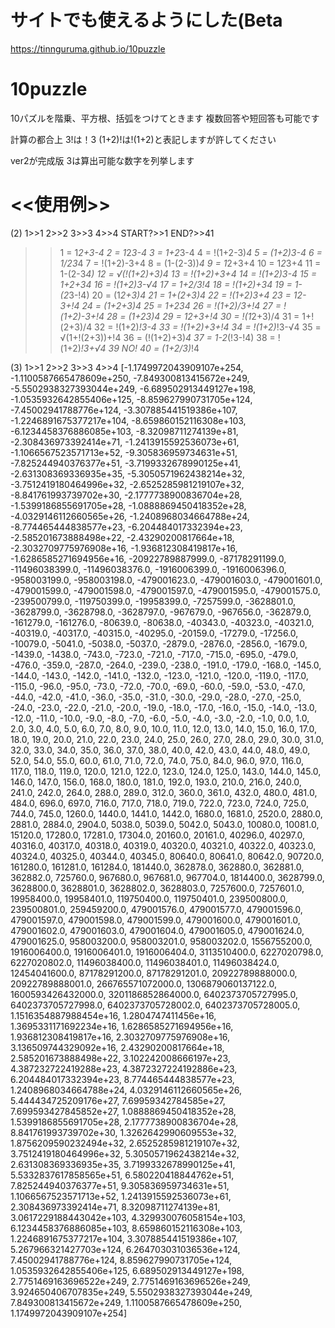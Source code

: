 # サイトでも使えるようにした(Beta
https://tinnguruma.github.io/10puzzle

# 10puzzle

10パズルを階乗、平方根、括弧をつけてときます
複数回答や短回答も可能です

計算の都合上
3!は！3
(1+2)!は!(1+2)と表記しますが許してください



ver2が完成版
3は算出可能な数字を列挙します




# <<使用例>>
(2)
1>>1
2>>2
3>>3
4>>4
START?>>1
END?>>41
 >> 1 = 1*2+3-4
 >> 2 = 1*2*3-4
 >> 3 = 1+2*3-4
 >> 4 = !(1+2-3)*4
 >> 5 = (1+2)*3-4
 >> 6 = 1/2*3*4
 >> 7 = !(1+2)-3+4
 >> 8 = (1-(2-3))*4
 >> 9 = 1*2+3+4
 >> 10 = 1*2*3+4
 >> 11 = 1-(2-3*4)
 >> 12 = √(!(1+2)+3)*4
 >> 13 = !(1+2)+3+4
 >> 14 = !(1+2)*3-4
 >> 15 = 1+2+3*4
 >> 16 = !(1+2)*3-√4
 >> 17 = 1+2/3*!4
 >> 18 = !(1+2)+3*4
 >> 19 = 1-(2*3-!4)
 >> 20 = (1*2+3)*4
 >> 21 = 1+(2+3)*4
 >> 22 = !(1+2)*3+4
 >> 23 = 1*2-3+!4
 >> 24 = (1+2+3)*4
 >> 25 = 1+2*3*4
 >> 26 = !(1+2)/3+!4
 >> 27 = !(1+2)-3+!4
 >> 28 = (1+2*3)*4
 >> 29 = 1*2+3+!4
 >> 30 = !(1*2+3)/4
 >> 31 = 1+!(2+3)/4
 >> 32 = !(1+2)*!3-4
 >> 33 = !(1+2)+3+!4
 >> 34 = !(1+2)*!3-√4
 >> 35 = √(1+!(2+3))+!4
 >> 36 = (!(1+2)+3)*4
 >> 37 = 1-2*(!3-!4)
 >> 38 = !(1+2)*!3+√4
 39 NO!
 >> 40 = (1+2/3)*!4







(3)
1>>1
2>>2
3>>3
4>>4
[-1.1749972043909107e+254, -1.1100587665478609e+250, -7.849300813415672e+249, -5.5502938327393044e+249, -6.689502913449127e+198, -1.0535932642855406e+125, -8.859627990731705e+124, -7.45002941788776e+124, -3.307885441519386e+107, -1.2246891675377217e+104, -8.659860152116308e+103, -6.1234458376886085e+103, -8.32098711274139e+81, -2.308436973392414e+71, -1.2413915592536073e+61, -1.1066567523571713e+52, -9.305836959734631e+51, -7.825244940376377e+51, -3.7199332678990125e+41, -2.631308369336935e+35, -5.3050571962438214e+32, -3.7512419180464996e+32, -2.6525285981219107e+32, -8.841761993739702e+30, -2.1777738900836704e+28, -1.5399186855691705e+28, -1.0888869450418352e+28, -4.0329146112660565e+26, -1.2408968034664788e+24, -8.774465444838577e+23, -6.204484017332394e+23, -2.585201673888498e+22, -2.43290200817664e+18, -2.3032709775976908e+16, -1.936812308419817e+16, -1.6286585271694956e+16, -20922789887999.0, -87178291199.0, -11496038399.0, -11496038376.0, -1916006399.0, -1916006396.0, -958003199.0, -958003198.0, -479001623.0, -479001603.0, -479001601.0, -479001599.0, -479001598.0, -479001597.0, -479001595.0, -479001575.0, -239500799.0, -119750399.0, -19958399.0, -7257599.0, -3628801.0, -3628799.0, -3628798.0, -3628797.0, -967679.0, -967656.0, -362879.0, -161279.0, -161276.0, -80639.0, -80638.0, -40343.0, -40323.0, -40321.0, -40319.0, -40317.0, -40315.0, -40295.0, -20159.0, -17279.0, -17256.0, -10079.0, -5041.0, -5038.0, -5037.0, -2879.0, -2876.0, -2856.0, -1679.0, -1439.0, -1438.0, -743.0, -723.0, -721.0, -717.0, -715.0, -695.0, -479.0, -476.0, -359.0, -287.0, -264.0, -239.0, -238.0, -191.0, -179.0, -168.0, -145.0, -144.0, -143.0, -142.0, -141.0, -132.0, -123.0, -121.0, -120.0, -119.0, -117.0, -115.0, -96.0, -95.0, -73.0, -72.0, -70.0, -69.0, -60.0, -59.0, -53.0, -47.0, -44.0, -42.0, -41.0, -36.0, -35.0, -31.0, -30.0, -29.0, -28.0, -27.0, -25.0, -24.0, -23.0, -22.0, -21.0, -20.0, -19.0, -18.0, -17.0, -16.0, -15.0, -14.0, -13.0, -12.0, -11.0, -10.0, -9.0, -8.0, -7.0, -6.0, -5.0, -4.0, -3.0, -2.0, -1.0, 0.0, 1.0, 2.0, 3.0, 4.0, 5.0, 6.0, 7.0, 8.0, 9.0, 10.0, 11.0, 12.0, 13.0, 14.0, 15.0, 16.0, 17.0, 18.0, 19.0, 20.0, 21.0, 22.0, 23.0, 24.0, 25.0, 26.0, 27.0, 28.0, 29.0, 30.0, 31.0, 32.0, 33.0, 34.0, 35.0, 36.0, 37.0, 38.0, 40.0, 42.0, 43.0, 44.0, 48.0, 49.0, 52.0, 54.0, 55.0, 60.0, 61.0, 71.0, 72.0, 74.0, 75.0, 84.0, 96.0, 97.0, 116.0, 117.0, 118.0, 119.0, 120.0, 121.0, 122.0, 123.0, 124.0, 125.0, 143.0, 144.0, 145.0, 146.0, 147.0, 156.0, 168.0, 180.0, 181.0, 192.0, 193.0, 210.0, 216.0, 240.0, 241.0, 242.0, 264.0, 288.0, 289.0, 312.0, 360.0, 361.0, 432.0, 480.0, 481.0, 484.0, 696.0, 697.0, 716.0, 717.0, 718.0, 719.0, 722.0, 723.0, 724.0, 725.0, 744.0, 745.0, 1260.0, 1440.0, 1441.0, 1442.0, 1680.0, 1681.0, 2520.0, 2880.0, 2881.0, 2884.0, 2904.0, 5038.0, 5039.0, 5042.0, 5043.0, 10080.0, 10081.0, 15120.0, 17280.0, 17281.0, 17304.0, 20160.0, 20161.0, 40296.0, 40297.0, 40316.0, 40317.0, 40318.0, 40319.0, 40320.0, 40321.0, 40322.0, 40323.0, 40324.0, 40325.0, 40344.0, 40345.0, 80640.0, 80641.0, 80642.0, 90720.0, 161280.0, 161281.0, 161284.0, 181440.0, 362878.0, 362880.0, 362881.0, 362882.0, 725760.0, 967680.0, 967681.0, 967704.0, 1814400.0, 3628799.0, 3628800.0, 3628801.0, 3628802.0, 3628803.0, 7257600.0, 7257601.0, 19958400.0, 19958401.0, 119750400.0, 119750401.0, 239500800.0, 239500801.0, 259459200.0, 479001576.0, 479001577.0, 479001596.0, 479001597.0, 479001598.0, 479001599.0, 479001600.0, 479001601.0, 479001602.0, 479001603.0, 479001604.0, 479001605.0, 479001624.0, 479001625.0, 958003200.0, 958003201.0, 958003202.0, 1556755200.0, 1916006400.0, 1916006401.0, 1916006404.0, 3113510400.0, 6227020798.0, 6227020802.0, 11496038400.0, 11496038401.0, 11496038424.0, 12454041600.0, 87178291200.0, 87178291201.0, 20922789888000.0, 20922789888001.0, 266765571072000.0, 1306879060137122.0, 1600593426432000.0, 3201186852864000.0, 6402373705727995.0, 6402373705727998.0, 6402373705728002.0, 6402373705728005.0, 1.1516354887988454e+16, 1.2804747411456e+16, 1.3695331171692234e+16, 1.6286585271694956e+16, 1.936812308419817e+16, 2.3032709775976908e+16, 3.136509744329092e+16, 2.43290200817664e+18, 2.585201673888498e+22, 3.102242008666197e+23, 4.387232722419288e+23, 4.3872327224192886e+23, 6.204484017332394e+23, 8.774465444838577e+23, 1.2408968034664788e+24, 4.0329146112660565e+26, 5.444434725209176e+27, 7.69959342784585e+27, 7.699593427845852e+27, 1.0888869450418352e+28, 1.5399186855691705e+28, 2.1777738900836704e+28, 8.841761993739702e+30, 1.3262642990609553e+32, 1.8756209590232494e+32, 2.6525285981219107e+32, 3.7512419180464996e+32, 5.3050571962438214e+32, 2.631308369336935e+35, 3.7199332678990125e+41, 5.5332837617858565e+51, 6.580220418844762e+51, 7.825244940376377e+51, 9.305836959734631e+51, 1.1066567523571713e+52, 1.2413915592536073e+61, 2.308436973392414e+71, 8.32098711274139e+81, 3.0617229188443042e+103, 4.329930076058154e+103, 6.1234458376886085e+103, 8.659860152116308e+103, 1.2246891675377217e+104, 3.307885441519386e+107, 5.267966321427703e+124, 6.264703031036536e+124, 7.45002941788776e+124, 8.859627990731705e+124, 1.0535932642855406e+125, 6.689502913449127e+198, 2.7751469163696522e+249, 2.7751469163696526e+249, 3.924650406707835e+249, 5.5502938327393044e+249, 7.849300813415672e+249, 1.1100587665478609e+250, 1.1749972043909107e+254]

